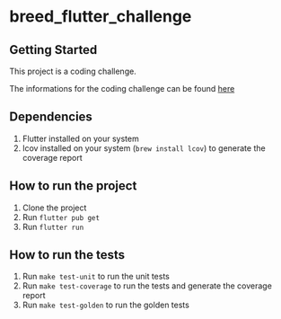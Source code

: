 # breed_flutter_challenge

## Getting Started

This project is a coding challenge.

The informations for the coding challenge can be found [here](https://github.com/andreaperinu/flutter-challenge)

## Dependencies

1. Flutter installed on your system
2. lcov installed on your system (`brew install lcov`) to generate the coverage report

## How to run the project

1. Clone the project
2. Run `flutter pub get`
3. Run `flutter run`

## How to run the tests

1. Run `make test-unit` to run the unit tests
2. Run `make test-coverage` to run the tests and generate the coverage report
3. Run `make test-golden` to run the golden tests
